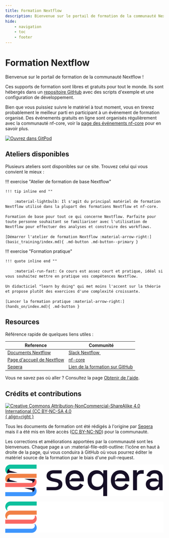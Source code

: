 ```yaml
---
title: Formation Nextflow
description: Bienvenue sur le portail de formation de la communauté Nextflow !
hide:
    - navigation
    - toc
    - footer
---
```


# Formation Nextflow

Bienvenue sur le portail de formation de la communauté Nextflow !

Ces supports de formation sont libres et gratuits pour tout le monde.
Ils sont hébergés dans un [repositoire GitHub](https://github.com/nextflow-io/training) avec des scripts d'exemple et une configuration de développement.

Bien que vous puissiez suivre le matériel à tout moment, vous en tirerez probablement le meilleur parti en participant à un événement de formation organisé.
Des événements gratuits en ligne sont organisés régulièrement avec la communauté nf-core, voir la [page des événements nf-core](https://nf-co.re/events) pour en savoir plus.

[![Ouvrez dans GitPod](https://img.shields.io/badge/Gitpod-%20Open%20in%20Gitpod-908a85?logo=gitpod)](https://gitpod.io/#https://github.com/nextflow-io/training)

## Ateliers disponibles

Plusieurs ateliers sont disponibles sur ce site.
Trouvez celui qui vous convient le mieux :

!!! exercise "Atelier de formation de base Nextflow"

    !!! tip inline end ""

        :material-lightbulb: Il s'agit du principal matériel de formation Nextflow utilisé dans la plupart des formations Nextflow et nf-core.

    Formation de base pour tout ce qui concerne Nextflow. Parfaite pour toute personne souhaitant se familiariser avec l'utilisation de Nextflow pour effectuer des analyses et construire des workflows.

    [Démarrer l'atelier de formation Nextflow :material-arrow-right:](basic_training/index.md){ .md-button .md-button--primary }

!!! exercise "Formation pratique"

    !!! quote inline end ""

        :material-run-fast: Ce cours est assez court et pratique, idéal si vous souhaitez mettre en pratique vos compétences Nextflow.

    Un didacticiel "learn by doing" qui met moins l'accent sur la théorie et propose plutôt des exercices d'une complexité croissante.

    [Lancer la formation pratique :material-arrow-right:](hands_on/index.md){ .md-button }

## Resources

Référence rapide de quelques liens utiles :

| Reference                                                        |  Communité                                                                 |
| ---------------------------------------------------------------- | -------------------------------------------------------------------------- |
| [Documents Nextflow](https://nextflow.io/docs/latest/index.html) | [Slack Nextflow ](https://www.nextflow.io/slack-invite.html)               |
| [Page d'accueil de Nextflow](https://nextflow.io/)               | [nf-core](https://nf-co.re/)                                               |
| [Seqera](https://seqera.io/)                                | [Lien de la formation sur GitHub](https://github.com/nextflow-io/training) |

Vous ne savez pas où aller ? Consultez la page [Obtenir de l'aide](help.fr.md).

## Crédits et contributions

[![Creative Commons Attribution-NonCommercial-ShareAlike 4.0 International (CC BY-NC-SA 4.0](assets/img/cc_by-nc-nd.svg){ align=right }](https://creativecommons.org/licenses/by-nc-nd/4.0/)

Tous les documents de formation ont été rédigés à l'origine par [Seqera](https://seqera.io) mais il a été mis en libre accès ([CC BY-NC-ND](https://creativecommons.org/licenses/by-nc-nd/4.0/)) pour la communauté.

Les corrections et améliorations apportées par la communauté sont les bienvenues.
Chaque page a un :material-file-edit-outline: l'icône en haut à droite de la page, qui vous conduira à GitHub où vous pourrez éditer le matériel source de la formation par le biais d'une pull-request.

<div markdown class="homepage_logos">

![Seqera](assets/img/seqera_logo.png#only-light)

![Seqera](assets/img/seqera_logo_dark.png#only-dark)

</div>
